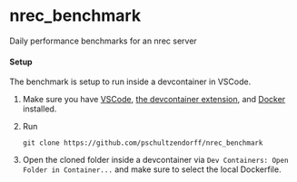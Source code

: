 # nrec_benchmark
Daily performance benchmarks for an nrec server


#### Setup
The benchmark is setup to run inside a devcontainer in VSCode.

1. Make sure you have [VSCode](), [the devcontainer extension](), and [Docker]()
   installed.

2. Run 
    ```
    git clone https://github.com/pschultzendorff/nrec_benchmark
    ```
3. Open the cloned folder inside a devcontainer via
    `Dev Containers: Open Folder in Container...` and make sure to select the local
    Dockerfile.